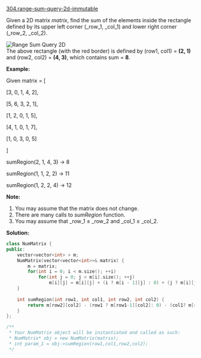 [304.range-sum-query-2d-immutable](https://leetcode.com/problems/range-sum-query-2d-immutable/)  

Given a 2D matrix _matrix_, find the sum of the elements inside the rectangle defined by its upper left corner (_row_1, _col_1) and lower right corner (_row_2, _col_2).

![Range Sum Query 2D](/static/images/courses/range_sum_query_2d.png)  
The above rectangle (with the red border) is defined by (row1, col1) = **(2, 1)** and (row2, col2) = **(4, 3)**, which contains sum = **8**.

**Example:**  

  
Given matrix = \[
  
  \[3, 0, 1, 4, 2\],
  
  \[5, 6, 3, 2, 1\],
  
  \[1, 2, 0, 1, 5\],
  
  \[4, 1, 0, 1, 7\],
  
  \[1, 0, 3, 0, 5\]
  
\]
  

  
sumRegion(2, 1, 4, 3) -> 8
  
sumRegion(1, 1, 2, 2) -> 11
  
sumRegion(1, 2, 2, 4) -> 12
  

**Note:**  

1.  You may assume that the matrix does not change.
2.  There are many calls to _sumRegion_ function.
3.  You may assume that _row_1 ≤ _row_2 and _col_1 ≤ _col_2.  



**Solution:**  

```cpp
class NumMatrix {
public:
    vector<vector<int> > m;
    NumMatrix(vector<vector<int>>& matrix) {
        m = matrix;
        for(int i = 0; i < m.size(); ++i)
            for(int j = 0; j < m[i].size(); ++j)
                m[i][j] = m[i][j] + (i ? m[i - 1][j] : 0) + (j ? m[i][j-1] : 0) - (i && j ? m[i-1][j-1] : 0);
    }
    
    int sumRegion(int row1, int col1, int row2, int col2) {
        return m[row2][col2] - (row1 ? m[row1-1][col2]: 0) - (col1? m[row2][col1-1] : 0) + (row1 && col1 ? m[row1-1][col1-1] : 0);
    }
};

/**
 * Your NumMatrix object will be instantiated and called as such:
 * NumMatrix* obj = new NumMatrix(matrix);
 * int param_1 = obj->sumRegion(row1,col1,row2,col2);
 */
```
      